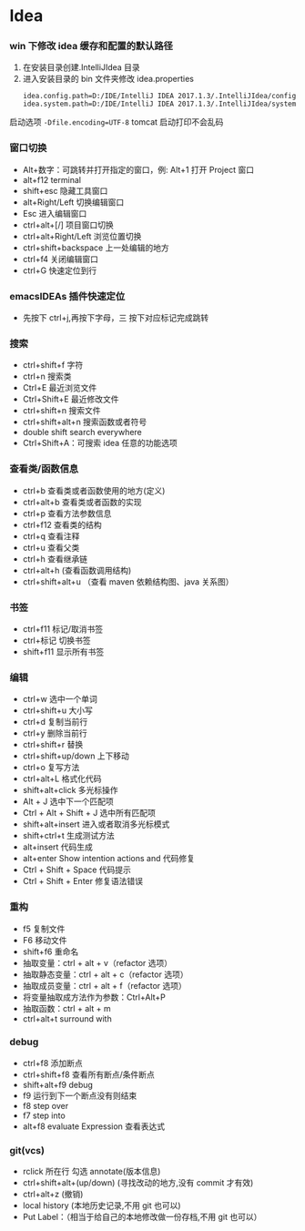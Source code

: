 # Idea

### win 下修改 idea 缓存和配置的默认路径

1. 在安装目录创建.IntelliJIdea 目录
2. 进入安装目录的 bin 文件夹修改 idea.properties
   ```
   idea.config.path=D:/IDE/IntelliJ IDEA 2017.1.3/.IntelliJIdea/config
   idea.system.path=D:/IDE/IntelliJ IDEA 2017.1.3/.IntelliJIdea/system
   ```

启动选项 `-Dfile.encoding=UTF-8` tomcat 启动打印不会乱码

### 窗口切换

- Alt+数字：可跳转并打开指定的窗口，例: Alt+1 打开 Project 窗口
- alt+f12 terminal
- shift+esc 隐藏工具窗口
- alt+Right/Left 切换编辑窗口
- Esc 进入编辑窗口
- ctrl+alt+[/] 项目窗口切换
- ctrl+alt+Right/Left 浏览位置切换
- ctrl+shift+backspace 上一处编辑的地方
- ctrl+f4 关闭编辑窗口
- ctrl+G 快速定位到行

### emacsIDEAs 插件快速定位

- 先按下 ctrl+j,再按下字母，三 按下对应标记完成跳转

### 搜索

- ctrl+shift+f 字符
- ctrl+n 搜索类
- Ctrl+E 最近浏览文件
- Ctrl+Shift+E 最近修改文件
- ctrl+shift+n 搜索文件
- ctrl+shift+alt+n 搜索函数或者符号
- double shift search everywhere
- Ctrl+Shift+A：可搜索 idea 任意的功能选项

### 查看类/函数信息

- ctrl+b 查看类或者函数使用的地方(定义)
- ctrl+alt+b 查看类或者函数的实现
- ctrl+p 查看方法参数信息
- ctrl+f12 查看类的结构
- ctrl+q 查看注释
- ctrl+u 查看父类
- ctrl+h 查看继承链
- ctrl+alt+h (查看函数调用结构)
- ctrl+shift+alt+u （查看 maven 依赖结构图、java 关系图）

### 书签

- ctrl+f11 标记/取消书签
- ctrl+标记 切换书签
- shift+f11 显示所有书签

### 编辑

- ctrl+w 选中一个单词
- ctrl+shift+u 大小写
- ctrl+d 复制当前行
- ctrl+y 删除当前行
- ctrl+shift+r 替换
- ctrl+shift+up/down 上下移动
- ctrl+o 复写方法
- ctrl+alt+L 格式化代码
- shift+alt+click 多光标操作
- Alt + J 选中下一个匹配项
- Ctrl + Alt + Shift + J 选中所有匹配项
- shift+alt+insert 进入或者取消多光标模式
- shift+ctrl+t 生成测试方法
- alt+insert 代码生成
- alt+enter Show intention actions and 代码修复
- Ctrl + Shift + Space 代码提示
- Ctrl + Shift + Enter 修复语法错误

### 重构

- f5 复制文件
- F6 移动文件
- shift+f6 重命名
- 抽取变量：ctrl + alt + v（refactor 选项）
- 抽取静态变量：ctrl + alt + c（refactor 选项）
- 抽取成员变量：ctrl + alt + f（refactor 选项）
- 将变量抽取成方法作为参数：Ctrl+Alt+P
- 抽取函数：ctrl + alt + m
- ctrl+alt+t surround with

### debug

- ctrl+f8 添加断点
- ctrl+shift+f8 查看所有断点/条件断点
- shift+alt+f9 debug
- f9 运行到下一个断点没有则结束
- f8 step over
- f7 step into
- alt+f8 evaluate Expression 查看表达式

### git(vcs)

- rclick 所在行 勾选 annotate(版本信息)
- ctrl+shift+alt+(up/down) (寻找改动的地方,没有 commit 才有效)
- ctrl+alt+z (撤销)
- local history (本地历史记录,不用 git 也可以)
- Put Label：（相当于给自己的本地修改做一份存档,不用 git 也可以）
